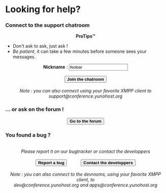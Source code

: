 # Looking for help?

<h3>Connect to the support chatroom</h3>
<center>
<div class="alert alert-info" markdown="1" style="max-width:700px;">
<strong>ProTips™</strong>
<ul style="text-align:left;">
<li>Don't ask to ask, just ask !</li>
<li><em>Be patient</em>, it can take a few minutes before someone sees your messages.</li>
</ul>
</div>
<strong>Nickname</strong> : <input id="nickname" value="foobar" type="text">
</br>
</br>
<button id="joinChatroom" type="button" class="btn btn-success" style="font-weight:bold;">
            <span class="glyphicon glyphicon-comment"></span> Join the chatroom
</button>
</br>
</br>
<em>Note : you can also connect using your favorite XMPP client to </br>
support@conference.yunohost.org</em>
</center>

<h3>... or ask on the forum !</h3>

<center>
<button id="goForum" type="button" class="btn btn-success" style="font-weight:bold;">
            <span class="glyphicon glyphicon-comment"></span> Go to the forum
          </button>
</center>

<h3>You found a bug ?</h3>

<center>
<br>
<em>Please report it on our bugtracker or contact the developpers</em><br><br>
<button id="goBugtracker" type="button" class="btn btn-warning" style="font-weight:bold;">
            <span class="glyphicon glyphicon-exclamation-sign"></span> Report a bug
          </button>
<button id="goDevroom" type="button" class="btn btn-warning" style="font-weight:bold; margin-left:40px">
            <span class="glyphicon glyphicon-comment"></span> Contact the developpers
          </button>
</br>
</br>
<em>Note : you can also connect to the devrooms, using your favorite XMPP client, to </br>
dev@conference.yunohost.org and apps@conference.yunohost.org</em>
</center>

<script>
document.getElementById("joinChatroom").onclick = function() {
    var nickname = document.getElementById("nickname").value;
    window.location.href = "https://chat.yunohost.org/?nick="+nickname;
}
document.getElementById("goForum").onclick = function() {
    var nickname = document.getElementById("nickname").value;
    window.location.href = "https://forum.yunohost.org/latest";
}
document.getElementById("goBugtracker").onclick = function() {
    window.location.href = "https://dev.yunohost.org/projects/yunohost/issues";
}
document.getElementById("goDevroom").onclick = function() {
    window.location.href = "https://chat.yunohost.org/";
}
</script>

